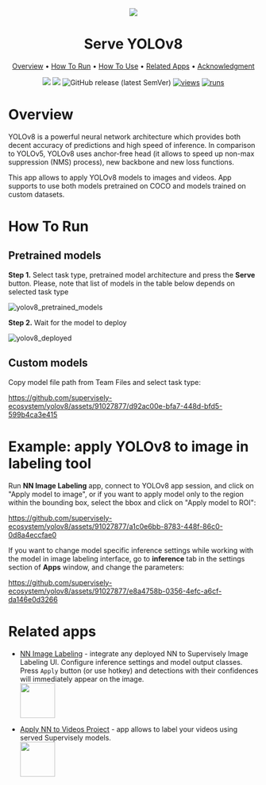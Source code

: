 
<div align="center" markdown>
<img src="https://github.com/supervisely-ecosystem/yolov8/assets/12828725/3593ebe9-cdd8-4265-8217-f5781b6fb860"/>  

# Serve YOLOv8

<p align="center">
  <a href="#Overview">Overview</a> •
  <a href="#How-To-Run">How To Run</a> •
  <a href="#How-To-Use">How To Use</a> •
  <a href="#Related-apps">Related Apps</a> •
  <a href="#Acknowledgment">Acknowledgment</a>
</p>

[![](https://img.shields.io/badge/supervisely-ecosystem-brightgreen)](https://ecosystem.supervise.ly/apps/supervisely-ecosystem/yolov8/serve)
[![](https://img.shields.io/badge/slack-chat-green.svg?logo=slack)](https://supervise.ly/slack)
![GitHub release (latest SemVer)](https://img.shields.io/github/v/release/supervisely-ecosystem/yolov8)
[![views](https://app.supervise.ly/img/badges/views/supervisely-ecosystem/yolov8/serve.png)](https://supervise.ly)
[![runs](https://app.supervise.ly/img/badges/runs/supervisely-ecosystem/yolov8/serve.png)](https://supervise.ly)

</div>

# Overview

YOLOv8 is a powerful neural network architecture which provides both decent accuracy of predictions and high speed of inference. In comparison to YOLOv5, YOLOv8 uses anchor-free head (it allows to speed up non-max suppression (NMS) process), new backbone and new loss functions.

This app allows to apply YOLOv8 models to images and videos. App supports to use both models pretrained on COCO and models trained on custom datasets.

# How To Run

## Pretrained models

**Step 1.** Select task type, pretrained model architecture and press the **Serve** button. Please, note that list of models in the table below depends on selected task type

![yolov8_pretrained_models](https://github.com/supervisely-ecosystem/yolov8/assets/91027877/2a15502d-8fb6-4059-afac-808ad938dd61)

**Step 2.** Wait for the model to deploy

![yolov8_deployed](https://github.com/supervisely-ecosystem/yolov8/assets/91027877/da175901-2667-4d4c-a8dd-5b0d94c4919b)

## Custom models

Copy model file path from Team Files and select task type:

https://github.com/supervisely-ecosystem/yolov8/assets/91027877/d92ac00e-bfa7-448d-bfd5-599b4ca3e415

# Example: apply YOLOv8 to image in labeling tool

Run **NN Image Labeling** app, connect to YOLOv8 app session, and click on "Apply model to image", or if you want to apply model only to the region within the bounding box, select the bbox and click on "Apply model to ROI":

https://github.com/supervisely-ecosystem/yolov8/assets/91027877/a1c0e6bb-8783-448f-86c0-0d8a4eccfae0

If you want to change model specific inference settings while working with the model in image labeling interface, go to **inference** tab in the settings section of **Apps** window, and change the parameters:

https://github.com/supervisely-ecosystem/yolov8/assets/91027877/e8a4758b-0356-4efc-a6cf-da146e0d3266

# Related apps

- [NN Image Labeling](https://ecosystem.supervise.ly/apps/supervisely-ecosystem%252Fnn-image-labeling%252Fannotation-tool) - integrate any deployed NN to Supervisely Image Labeling UI. Configure inference settings and model output classes. Press `Apply` button (or use hotkey) and detections with their confidences will immediately appear on the image.   
    <img data-key="sly-module-link" data-module-slug="supervisely-ecosystem/nn-image-labeling/annotation-tool" src="https://i.imgur.com/hYEucNt.png" height="70px" margin-bottom="20px"/>

- [Apply NN to Videos Project](https://ecosystem.supervise.ly/apps/apply-nn-to-videos-project) - app allows to label your videos using served Supervisely models.  
  <img data-key="sly-module-link" data-module-slug="supervisely-ecosystem/apply-nn-to-videos-project" src="https://imgur.com/LDo8K1A.png" height="70px" margin-bottom="20px" />





